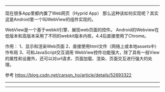 



---------------------------------------------------------------------------------------------------------------------
现在很多App里都内置了Web网页（Hyprid App）
那么这种该如何实现呢？其实这是Android里一个叫WebView的组件实现的。

WebView是一个基于webkit引擎、展现web页面的控件。
Android的Webview在低版本和高版本采用了不同的webkit版本内核，4.4后直接使用了Chrome。

作用：
1、显示和渲染Web页面
2、直接使用html文件（网络上或本地assets中）作布局
3、可和JavaScript交互调用
WebView控件功能强大，除了具有一般View的属性和设置外，还可以对url请求、页面加载、渲染、页面交互进行强大的处理。







参考
https://blog.csdn.net/carson_ho/article/details/52693322



---------------------------------------------------------------------------------------------------------------------





---------------------------------------------------------------------------------------------------------------------

